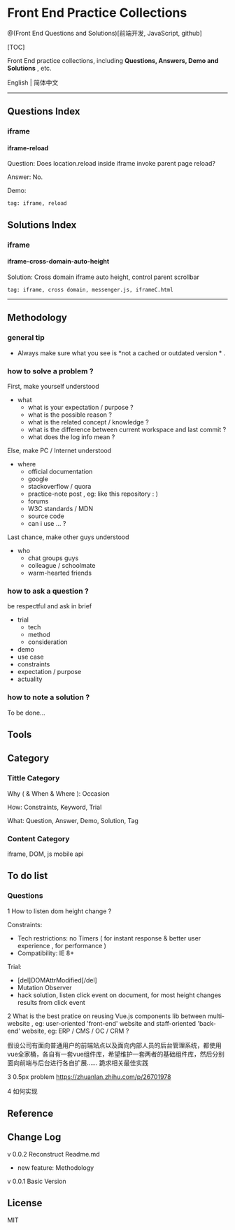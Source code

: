 # Front End Practice Collections 

@(Front End Questions and Solutions)[前端开发, JavaScript, github]

[TOC]

Front End practice collections, including **Questions,  Answers, Demo and Solutions** , etc.

English | 简体中文

----------

## Questions Index

### iframe

#### iframe-reload 

Question:  Does location.reload inside iframe invoke parent page reload?

Answer:  No. 

Demo: 

`tag: iframe, reload`


## Solutions Index

### iframe 

#### iframe-cross-domain-auto-height

Solution: Cross domain iframe auto height, control parent scrollbar

`tag: iframe, cross domain, messenger.js, iframeC.html`

------



## Methodology

### general tip

- Always make sure what you see is *not a cached or outdated version * .

### how to solve a  problem ?

First, make yourself understood

- what 
  - what is your expectation / purpose ? 
  - what is the possible reason ?
  - what is the related concept / knowledge  ? 
  - what is the difference between current workspace and last commit ?
  - what does the log info mean ? 

Else, make PC / Internet understood

- where
  - official documentation 
  - google 
  - stackoverflow / quora
  - practice-note post , eg: like this repository : ) 
  - forums
  - W3C standards / MDN
  - source code
  - can i use ... ?


Last chance, make other guys understood

- who
  - chat groups guys
  - colleague / schoolmate
  - warm-hearted friends

### how to ask a question ?

be respectful and ask in brief 

- trial 
  - tech
  - method
  - consideration
- demo
- use case 
- constraints
- expectation / purpose
- actuality

### how to note a solution ?

To be done...

## Tools



## Category 

### Tittle Category

Why ( & When & Where ): Occasion

How: Constraints, Keyword, Trial

What: Question, Answer, Demo, Solution, Tag 

### Content Category

iframe, DOM, js mobile api



## To do list

### Questions

1 How to listen dom height change ?

Constraints: 

- Tech restrictions: no Timers ( for instant response & better user experience , for performance )
- Compatibility: IE 8+

Trial: 

- [del]DOMAttrModified[/del]
- Mutation Observer
- hack solution, listen click event on document, for most height changes results from click event

2 What is the best pratice on reusing Vue.js components lib between multi-website , eg: user-oriented 'front-end' website and  staff-oriented 'back-end' website, eg: ERP / CMS / OC / CRM ? 

假设公司有面向普通用户的前端站点以及面向内部人员的后台管理系统，都使用vue全家桶，各自有一套vue组件库，希望维护一套两者的基础组件库，然后分别面向前端与后台进行各自扩展…… 跪求相关最佳实践 

3 0.5px problem 
https://zhuanlan.zhihu.com/p/26701978

4 如何实现


## Reference



## Change Log

v 0.0.2 Reconstruct Readme.md

- new feature: Methodology

v 0.0.1 Basic Version

## License

MIT
